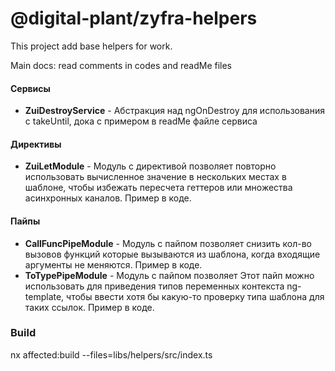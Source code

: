 # @digital-plant/zyfra-helpers
This project add base helpers for work. 

Main docs: read comments in codes and readMe files

#### Сервисы
- **ZuiDestroyService** - Абстракция над ngOnDestroy для использования с takeUntil, дока с примером в readMe файле сервиса

#### Директивы
- **ZuiLetModule** - Модуль с директивой позволяет повторно использовать вычисленное значение в нескольких местах в шаблоне, чтобы избежать пересчета геттеров или множества асинхронных каналов. Пример в коде.

#### Пайпы
- **CallFuncPipeModule** - Модуль с пайпом позволяет снизить кол-во вызовов функций которые вызываются из шаблона, когда входящие аргументы не меняются. Пример в коде.
- **ToTypePipeModule** - Модуль с пайпом позволяет Этот пайп можно использовать для приведения типов переменных контекста ng-template, чтобы ввести хотя бы какую-то проверку типа шаблона для таких ссылок. Пример в коде.

### Build

nx affected:build --files=libs/helpers/src/index.ts
